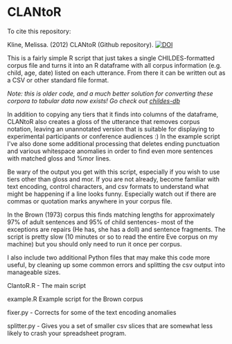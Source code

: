 # CLANtoR

To cite this repository:

Kline, Melissa. (2012) CLANtoR (Github repository). [![DOI](https://zenodo.org/badge/124939114.svg)](https://zenodo.org/badge/latestdoi/124939114)

This is a fairly simple R script that just takes a single CHILDES-formatted corpus file and turns it into an R dataframe with all corpus information (e.g. child, age, date) listed on each utterance. From there it can be written out as a CSV or other standard file format.

*Note: this is older code, and a much better solution for converting these corpora to tabular data now exists! Go check out [childes-db](http://childes-db.stanford.edu/)*

In addition to copying any tiers that it finds into columns of the dataframe, CLANtoR also creates a gloss of the utterance that removes corpus notation, leaving an unannotated version that is suitable for displaying to experimental participants or conference audiences :) In the example script I've also done some additional processing that deletes ending punctuation and various whitespace anomalies in order to find even more sentences with matched gloss and %mor lines.


Be wary of the output you get with this script, especially if you wish to use tiers other than gloss and mor. If you are not already, become familiar with text encoding, control characters, and csv formats to understand what might be happening if a line looks funny. Especially watch out if there are commas or quotation marks anywhere in your corpus file.


In the Brown (1973) corpus this finds matching lengths for approximately 97% of adult sentences and 95% of child sentences- most of the exceptions are repairs (He has, she has a doll) and sentence fragments. The script is pretty slow (10 minutes or so to read the entire Eve corpus on my machine) but you should only need to run it once per corpus.

I also include two additional Python files that may make this code more useful, by cleaning up some common errors and splitting the csv output into manageable sizes. 

ClantoR.R - The main script

example.R Example script for the Brown corpus

fixer.py - Corrects for some of the text encoding anomalies

splitter.py - Gives you a set of smaller csv slices that are somewhat less likely to crash your spreadsheet program.

